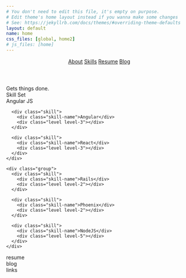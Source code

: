 ```yaml
---
# You don't need to edit this file, it's empty on purpose.
# Edit theme's home layout instead if you wanna make some changes
# See: https://jekyllrb.com/docs/themes/#overriding-theme-defaults
layout: default
name: home
css_files: [global, home2]
# js_files: [home]
---
```

<header>
  <a href="#about">About</a>
  <a href="#skills">Skills</a>
  <a href="#resume">Resume</a>
  <a href="#blog">Blog</a>
</header>

<!-- About -->
<div class="about" id="about">
  <div class="about-bg"></div>
  <div class="title">
    <span>Gets things done.</span>
  </div>
</div>

<!-- Skills/Stack -->
<div class="skills" id="skills">
  <div class="sub-title">Skill Set</div>
  <div class="groups">
    <div class="group">
      <div class="skill">
        <div class="skill-name">Angular JS</div>
        <div class="level level-1"></div>
      </div>

      <div class="skill">
        <div class="skill-name">Angular</div>
        <div class="level level-3"></div>
      </div>

      <div class="skill">
        <div class="skill-name">React</div>
        <div class="level level-3"></div>
      </div>
    </div>

    <div class="group">
      <div class="skill">
        <div class="skill-name">Rails</div>
        <div class="level level-2"></div>
      </div>

      <div class="skill">
        <div class="skill-name">Phoenix</div>
        <div class="level level-2"></div>
      </div>

      <div class="skill">
        <div class="skill-name">NodeJS</div>
        <div class="level level-5"></div>
      </div>
    </div>
  </div>
</div>

<!-- Resume -->
<div class="resume" id="resume">
  resume
</div>

<!-- Blog -->
<div class="blog" id="blog">
  blog
</div>


<footer>
  links
</footer>